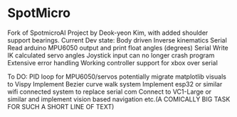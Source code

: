 # SpotMicro
Fork of SpotmicroAI Project by Deok-yeon Kim, with added shoulder support bearings.
Current Dev state:
Body driven Inverse kinematics 
Serial Read arduino MPU6050 output and print float angles (degrees)
Serial Write IK calculated servo angles
Joystick input can no longer crash program
Extensive error handling
Working controller support for xbox over serial 

To DO:
PID loop for MPU6050/servos
potentially migrate matplotlib visuals to Vispy
Implement Bezier curve walk system
Implement esp32 or similar wifi connected system to replace serial com
Connect to VC1-Large or similar and implement vision based navigation etc.(A COMICALLY BIG TASK FOR SUCH A SHORT LINE OF TEXT)

